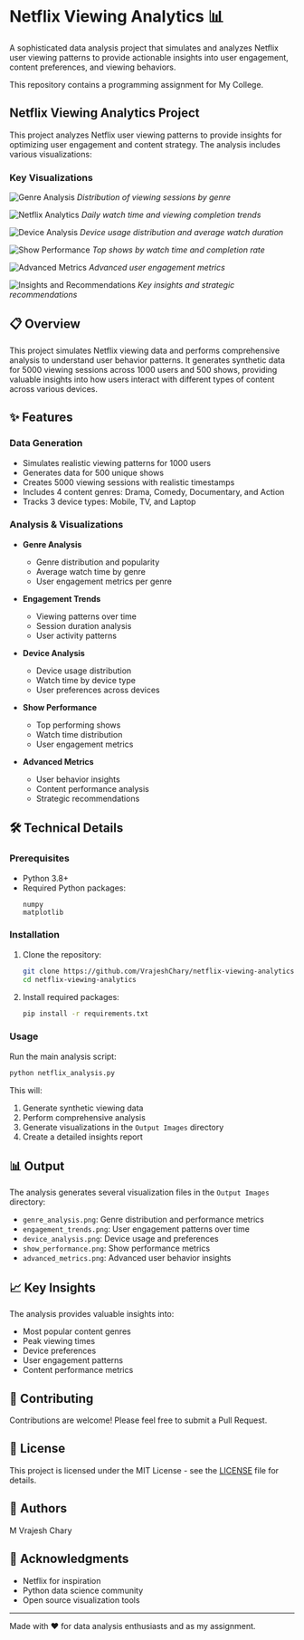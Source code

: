 # Netflix Viewing Analytics 📊

A sophisticated data analysis project that simulates and analyzes Netflix user viewing patterns to provide actionable insights into user engagement, content preferences, and viewing behaviors.

This repository contains a programming assignment for My College.

## Netflix Viewing Analytics Project

This project analyzes Netflix user viewing patterns to provide insights for optimizing user engagement and content strategy. The analysis includes various visualizations:

### Key Visualizations

![Genre Analysis](Business-%20Case%20Study%20%28Python%20Program%20For%20Netflix%29/Output%20Images/genre_analysis.png)
_Distribution of viewing sessions by genre_

![Netflix Analytics](Business-%20Case%20Study%20%28Python%20Program%20For%20Netflix%29/Output%20Images/engagement_trends.png)
_Daily watch time and viewing completion trends_

![Device Analysis](Business-%20Case%20Study%20%28Python%20Program%20For%20Netflix%29/Output%20Images/device_analysis.png)
_Device usage distribution and average watch duration_

![Show Performance](Business-%20Case%20Study%20%28Python%20Program%20For%20Netflix%29/Output%20Images/show_performance.png)
_Top shows by watch time and completion rate_

![Advanced Metrics](Business-%20Case%20Study%20%28Python%20Program%20For%20Netflix%29/Output%20Images/advanced_metrics.png)
_Advanced user engagement metrics_

![Insights and Recommendations](Business-%20Case%20Study%20%28Python%20Program%20For%20Netflix%29/Output%20Images/insights_and_recommendations.png)
_Key insights and strategic recommendations_

## 📋 Overview

This project simulates Netflix viewing data and performs comprehensive analysis to understand user behavior patterns. It generates synthetic data for 5000 viewing sessions across 1000 users and 500 shows, providing valuable insights into how users interact with different types of content across various devices.

## ✨ Features

### Data Generation

- Simulates realistic viewing patterns for 1000 users
- Generates data for 500 unique shows
- Creates 5000 viewing sessions with realistic timestamps
- Includes 4 content genres: Drama, Comedy, Documentary, and Action
- Tracks 3 device types: Mobile, TV, and Laptop

### Analysis & Visualizations

- **Genre Analysis**

  - Genre distribution and popularity
  - Average watch time by genre
  - User engagement metrics per genre

- **Engagement Trends**

  - Viewing patterns over time
  - Session duration analysis
  - User activity patterns

- **Device Analysis**

  - Device usage distribution
  - Watch time by device type
  - User preferences across devices

- **Show Performance**

  - Top performing shows
  - Watch time distribution
  - User engagement metrics

- **Advanced Metrics**
  - User behavior insights
  - Content performance analysis
  - Strategic recommendations

## 🛠️ Technical Details

### Prerequisites

- Python 3.8+
- Required Python packages:
  ```
  numpy
  matplotlib
  ```

### Installation

1. Clone the repository:

   ```bash
   git clone https://github.com/VrajeshChary/netflix-viewing-analytics.git
   cd netflix-viewing-analytics
   ```

2. Install required packages:
   ```bash
   pip install -r requirements.txt
   ```

### Usage

Run the main analysis script:

```bash
python netflix_analysis.py
```

This will:

1. Generate synthetic viewing data
2. Perform comprehensive analysis
3. Generate visualizations in the `Output Images` directory
4. Create a detailed insights report

## 📊 Output

The analysis generates several visualization files in the `Output Images` directory:

- `genre_analysis.png`: Genre distribution and performance metrics
- `engagement_trends.png`: User engagement patterns over time
- `device_analysis.png`: Device usage and preferences
- `show_performance.png`: Show performance metrics
- `advanced_metrics.png`: Advanced user behavior insights

## 📈 Key Insights

The analysis provides valuable insights into:

- Most popular content genres
- Peak viewing times
- Device preferences
- User engagement patterns
- Content performance metrics

## 🤝 Contributing

Contributions are welcome! Please feel free to submit a Pull Request.

## 📝 License

This project is licensed under the MIT License - see the [LICENSE](LICENSE) file for details.

## 👥 Authors

M Vrajesh Chary

## 🙏 Acknowledgments

- Netflix for inspiration
- Python data science community
- Open source visualization tools

---

Made with ❤️ for data analysis enthusiasts and as my assignment.
